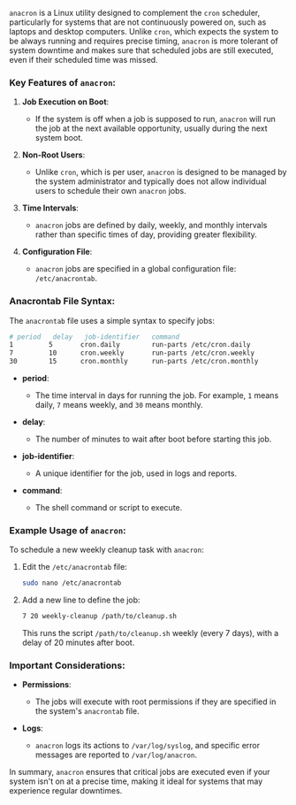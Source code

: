 `anacron` is a Linux utility designed to complement the `cron` scheduler, particularly for systems that are not continuously powered on, such as laptops and desktop computers. Unlike `cron`, which expects the system to be always running and requires precise timing, `anacron` is more tolerant of system downtime and makes sure that scheduled jobs are still executed, even if their scheduled time was missed.

### Key Features of `anacron`:

1. **Job Execution on Boot**:
   - If the system is off when a job is supposed to run, `anacron` will run the job at the next available opportunity, usually during the next system boot.

2. **Non-Root Users**:
   - Unlike `cron`, which is per user, `anacron` is designed to be managed by the system administrator and typically does not allow individual users to schedule their own `anacron` jobs.

3. **Time Intervals**:
   - `anacron` jobs are defined by daily, weekly, and monthly intervals rather than specific times of day, providing greater flexibility.

4. **Configuration File**:
   - `anacron` jobs are specified in a global configuration file: `/etc/anacrontab`.

### Anacrontab File Syntax:

The `anacrontab` file uses a simple syntax to specify jobs:

```bash
# period   delay   job-identifier   command
1         5       cron.daily        run-parts /etc/cron.daily
7         10      cron.weekly       run-parts /etc/cron.weekly
30        15      cron.monthly      run-parts /etc/cron.monthly
```

- **period**:
  - The time interval in days for running the job. For example, `1` means daily, `7` means weekly, and `30` means monthly.

- **delay**:
  - The number of minutes to wait after boot before starting this job.

- **job-identifier**:
  - A unique identifier for the job, used in logs and reports.

- **command**:
  - The shell command or script to execute.

### Example Usage of `anacron`:

To schedule a new weekly cleanup task with `anacron`:

1. Edit the `/etc/anacrontab` file:
   ```bash
   sudo nano /etc/anacrontab
   ```

2. Add a new line to define the job:
   ```bash
   7 20 weekly-cleanup /path/to/cleanup.sh
   ```
   This runs the script `/path/to/cleanup.sh` weekly (every 7 days), with a delay of 20 minutes after boot.

### Important Considerations:

- **Permissions**:
  - The jobs will execute with root permissions if they are specified in the system's `anacrontab` file.

- **Logs**:
  - `anacron` logs its actions to `/var/log/syslog`, and specific error messages are reported to `/var/log/anacron`.

In summary, `anacron` ensures that critical jobs are executed even if your system isn't on at a precise time, making it ideal for systems that may experience regular downtimes.